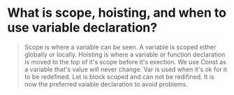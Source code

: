 # What is scope, hoisting, and when to use variable declaration?


>  Scope is where a variable can be seen.  A variable is scoped either globally or locally.  Hoisting is where a variable or function declaration is moved to the top of it's scope before it's exection.  We use Const as a variable that's value will never change.  Var is used when it's ok for it to be redefined.  Let is block scoped and can not be redifined.  It is now the preferred vaiable declaration to avoid problems.   